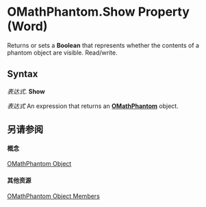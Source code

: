 
# OMathPhantom.Show Property (Word)

Returns or sets a  **Boolean** that represents whether the contents of a phantom object are visible. Read/write.


## Syntax

 _表达式_. **Show**

 _表达式_ An expression that returns an **[OMathPhantom](8aed370a-98bd-adda-11c1-2df7c213e0f3.md)** object.


## 另请参阅


#### 概念


[OMathPhantom Object](8aed370a-98bd-adda-11c1-2df7c213e0f3.md)
#### 其他资源


[OMathPhantom Object Members](http://msdn.microsoft.com/library/9fdddd9a-6ca3-cc63-9b64-c45a59dedc71%28Office.15%29.aspx)